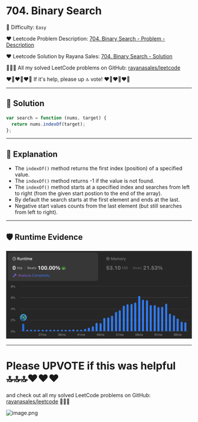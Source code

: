 # 704. Binary Search

🌱 Difficulty: `Easy`

❤️ Leetcode Problem Description: [704. Binary Search - Problem - Description](https://leetcode.com/problems/binary-search/description/)

❤️ Leetcode Solution by Rayana Sales: [704. Binary Search - Solution](https://leetcode.com/problems/binary-search/solutions/5943740/topic/)

💁🏻‍♀️ All my solved LeetCode problems on GitHub: [rayanasales/leetcode](https://github.com/rayanasales/leetcode)

❤️‍🔥❤️‍🔥❤️‍🔥 If it's help, please up 🔝 vote! ❤️‍🔥❤️‍🔥❤️‍🔥

---

## 🚀 Solution

```javascript []
var search = function (nums, target) {
  return nums.indexOf(target);
};
```

---

## 🔎 Explanation

- The `indexOf()` method returns the first index (position) of a specified value.
- The `indexOf()` method returns -1 if the value is not found.
- The `indexOf()` method starts at a specified index and searches from left to right (from the given start postion to the end of the array).
- By default the search starts at the first element and ends at the last.
- Negative start values counts from the last element (but still searches from left to right).

---

## 🛡️ Runtime Evidence

![704. Binary Search - Runtime 0ms Beats 100%](image.png)

---

# Please UPVOTE if this was helpful 🔝🔝🔝❤️❤️❤️

and check out all my solved LeetCode problems on GitHub: [rayanasales/leetcode](https://github.com/rayanasales/leetcode) 🤙😚🤘

![image.png](https://assets.leetcode.com/users/images/57bce3b1-56e2-4c20-9cdf-b61fef26b93b_1725494158.6252415.png)
